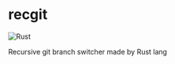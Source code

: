 # recgit
![Rust](https://github.com/AtsukiYokota/recgit/workflows/Rust/badge.svg)

Recursive git branch switcher made by Rust lang
